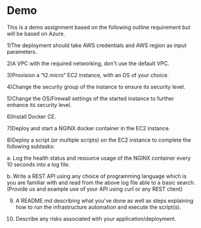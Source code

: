 # Demo
 This is a demo assignment based on the following outline requirement but will be based on Azure.  
 
 1)The deployment should take AWS credentials and AWS region as input parameters.
 
 2)A VPC with the required networking, don't use the default VPC.
 
 3)Provision a “t2.micro” EC2 instance, with an OS of your choice. 
 
 4)Change the security group of the instance to ensure its security level. 
 
 5)Change the OS/Firewall settings of the started instance to further enhance its security level. 
 
 6)Install Docker CE. 
 
 7)Deploy and start a NGINX docker container in the EC2 instance. 
 
 8)Deploy a script (or multiple scripts) on the EC2 instance to complete the following subtasks: 
 
   a. Log the health status and resource usage of the NGINX container every 10 seconds into a log file. 
 
   b. Write a REST API using any choice of programming language which is you are familiar with and read from the above log file able to a basic search. 
    (Provide us and example use of your API using curl or any REST client) 
 
 9) A README.md describing what you've done as well as steps explaining how to run the infrastructure automation and execute the script(s). 
 
 10) Describe any risks associated with your application/deployment.


